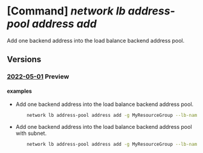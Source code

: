 # [Command] _network lb address-pool address add_

Add one backend address into the load balance backend address pool.

## Versions

### [2022-05-01](/Resources/mgmt-plane/L3N1YnNjcmlwdGlvbnMve30vcmVzb3VyY2Vncm91cHMve30vcHJvdmlkZXJzL21pY3Jvc29mdC5uZXR3b3JrL2xvYWRiYWxhbmNlcnMve30vYmFja2VuZGFkZHJlc3Nwb29scy97fQ==/2022-05-01.xml) **Preview**

<!-- mgmt-plane /subscriptions/{}/resourcegroups/{}/providers/microsoft.network/loadbalancers/{}/backendaddresspools/{} 2022-05-01 properties.loadBalancerBackendAddresses[] -->

#### examples

- Add one backend address into the load balance backend address pool.
    ```bash
        network lb address-pool address add -g MyResourceGroup --lb-name MyLb --pool-name MyAddressPool -n MyAddress --vnet MyVnet --ip-address 10.0.0.1
    ```

- Add one backend address into the load balance backend address pool with subnet.
    ```bash
        network lb address-pool address add -g MyResourceGroup --lb-name MyLb --pool-name MyAddressPool -n MyAddress --subnet /subscriptions/00000000-0000-0000-0000-000000000000/resourceGroups/MyRg/providers/Microsoft.Network/virtualNetworks/vnet/subnets/subnet1 --ip-address 10.0.0.1
    ```

